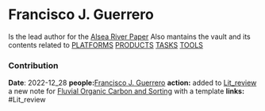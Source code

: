 # Francisco J. Guerrero 

Is the lead author for the [Alsea River Paper](Alsea%20River%20Paper.md)
Also mantains the vault and its contents related to 
[PLATFORMS](PLATFORMS.md)
[PRODUCTS](PRODUCTS.md)
[TASKS](TASKS.md)
[TOOLS](TOOLS.md)

### Contribution
**Date**: 2022-12_28
**people:**[Francisco J. Guerrero](Francisco%20J.%20Guerrero.md)
**action:** added to [Lit_review](Lit_review.md) a new note for  [Fluvial Organic Carbon and Sorting](Fluvial%20Organic%20Carbon%20and%20Sorting.md) with a  template
**links:** #Lit_review 
